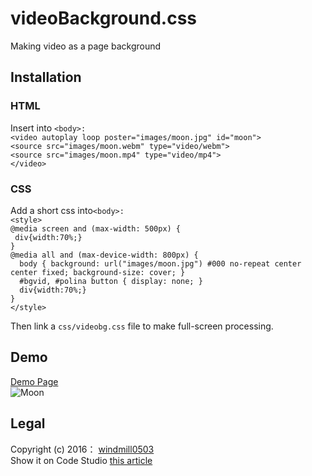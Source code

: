 # videoBackground.css
Making video as a page background

## Installation
### HTML
Insert into `<body>:`</br>
`<video autoplay loop poster="images/moon.jpg" id="moon">`</br>
`<source src="images/moon.webm" type="video/webm">`</br>
`<source src="images/moon.mp4" type="video/mp4">`</br>
`</video> `

### CSS
Add a short css into`<body>:`</br>
`<style>`</br>
`@media screen and (max-width: 500px) {`</br>
`  div{width:70%;} `</br>
`}`</br>
`@media all and (max-device-width: 800px) {`</br>
`  body { background: url("images/moon.jpg") #000 no-repeat center center fixed; background-size: cover; }`</br>
`  #bgvid, #polina button { display: none; }`</br>
`  div{width:70%;}`</br>
`}`</br>
`</style>`</br>

Then link a `css/videobg.css` file to make full-screen processing.

## Demo
[Demo Page](http://www.nousbuild.org/demo/background-video-cover/index.html)</br>
![Moon](http://www.nousbuild.org/demo/githubimages/videobackground.jpg)

## Legal
Copyright (c) 2016： [windmill0503](https://github.com/windmill0503)</br>
Show it on Code Studio [this article](http://www.nousbuild.org/codeu/background-video/)
